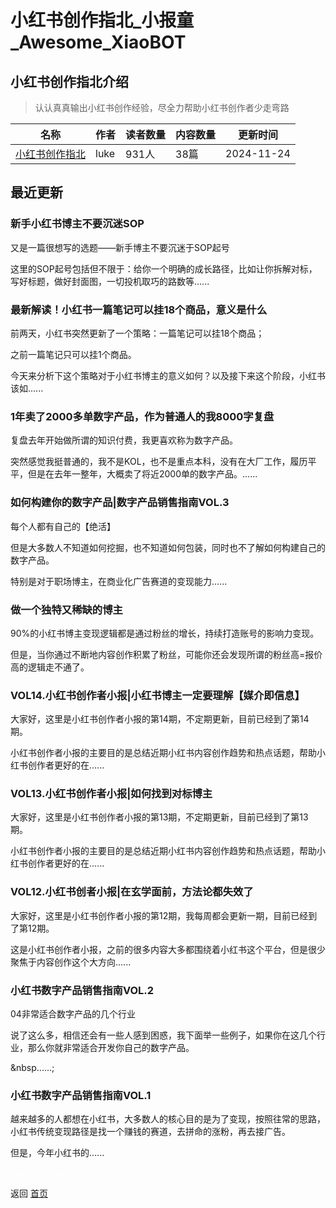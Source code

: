# 小红书创作指北_小报童_Awesome_XiaoBOT

## 小红书创作指北介绍
> 认认真真输出小红书创作经验，尽全力帮助小红书创作者少走弯路  
  


|名称|作者|读者数量|内容数量|更新时间|
|---|---|---|---|---|
|[小红书创作指北](https://xiaobot.net/p/lukezhe?refer=0b133df9-27dc-423b-8101-639049001c13)|luke|931人|38篇|2024-11-24|

## 最近更新
### 新手小红书博主不要沉迷SOP

又是一篇很想写的选题——新手博主不要沉迷于SOP起号

这里的SOP起号包括但不限于：给你一个明确的成长路径，比如让你拆解对标，写好标题，做好封面图，一切投机取巧的路数等......

### 最新解读！小红书一篇笔记可以挂18个商品，意义是什么

前两天，小红书突然更新了一个策略：一篇笔记可以挂18个商品；

之前一篇笔记只可以挂1个商品。

今天来分析下这个策略对于小红书博主的意义如何？以及接下来这个阶段，小红书该如......

### 1年卖了2000多单数字产品，作为普通人的我8000字复盘

复盘去年开始做所谓的知识付费，我更喜欢称为数字产品。

突然感觉我挺普通的，我不是KOL，也不是重点本科，没有在大厂工作，履历平平，但是在去年一整年，大概卖了将近2000单的数字产品。......

### 如何构建你的数字产品|数字产品销售指南VOL.3

每个人都有自己的【绝活】

但是大多数人不知道如何挖掘，也不知道如何包装，同时也不了解如何构建自己的数字产品。

特别是对于职场博主，在商业化广告赛道的变现能力......

### 做一个独特又稀缺的博主

90%的小红书博主变现逻辑都是通过粉丝的增长，持续打造账号的影响力变现。

但是，当你通过不断地内容创作积累了粉丝，可能你还会发现所谓的粉丝高=报价高的逻辑走不通了。

### VOL14.小红书创作者小报|小红书博主一定要理解【媒介即信息】

大家好，这里是小红书创作者小报的第14期，不定期更新，目前已经到了第14期。

小红书创作者小报的主要目的是总结近期小红书内容创作趋势和热点话题，帮助小红书创作者更好的在......

### VOL13.小红书创作者小报|如何找到对标博主

大家好，这里是小红书创作者小报的第13期，不定期更新，目前已经到了第13期。

小红书创作者小报的主要目的是总结近期小红书内容创作趋势和热点话题，帮助小红书创作者更好的在......

### VOL12.小红书创者小报|在玄学面前，方法论都失效了

大家好，这里是小红书创作者小报的第12期，我每周都会更新一期，目前已经到了第12期。

这是小红书创作者小报，之前的很多内容大多都围绕着小红书这个平台，但是很少聚焦于内容创作这个大方向......

### 小红书数字产品销售指南VOL.2

04非常适合数字产品的几个行业



说了这么多，相信还会有一些人感到困惑，我下面举一些例子，如果你在这几个行业，那么你就非常适合开发你自己的数字产品。

&nbsp......;

### 小红书数字产品销售指南VOL.1

越来越多的人都想在小红书，大多数人的核心目的是为了变现，按照往常的思路，小红书传统变现路径是找一个赚钱的赛道，去拼命的涨粉，再去接广告。



但是，今年小红书的......


<a href="https://github.com/Reno9527/awesome-xiaobot" style="color: white; text-decoration: none;">awesome-xiaobot</a>

返回 [首页](../README.md)
